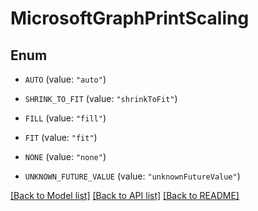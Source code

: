 # MicrosoftGraphPrintScaling

## Enum


* `AUTO` (value: `"auto"`)

* `SHRINK_TO_FIT` (value: `"shrinkToFit"`)

* `FILL` (value: `"fill"`)

* `FIT` (value: `"fit"`)

* `NONE` (value: `"none"`)

* `UNKNOWN_FUTURE_VALUE` (value: `"unknownFutureValue"`)


[[Back to Model list]](../README.md#documentation-for-models) [[Back to API list]](../README.md#documentation-for-api-endpoints) [[Back to README]](../README.md)


